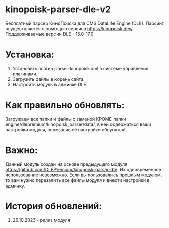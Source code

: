 # kinopoisk-parser-dle-v2
Бесплатный парсер КиноПоиска для CMS DataLife Engine (DLE). Парсинг осуществляется с помощью сервиса https://kinopoisk.dev/. Поддерживаемые версии DLE - 15.0-17.0

# Установка:
1. Установить плагин parser-kinopoisk.xml в системе управления плагинами.
2. Загрузить файлы в корень сайта.
3. Настроить модуль в админке DLE.

# Как правильно обновлять:
Загружаем все папки и файлы с заменой КРОМЕ папки engine/dlepremium/kinopoisk_parser/data/, в ней содержаться ваши настройки модуля, перезалив её настройки обнулятся!

# Важно:
Данный модуль создан на основе предыдущего модуля https://github.com/DLEPremium/kinopoisk-parser-dle. Их одновременное использование невозможно. Если вы пользовались прошлым модулем, то вам нужно перезалить все файлы модуля и внести настройки в админку.

# История обновлений:
1. 26.10.2023 - релиз модуля
